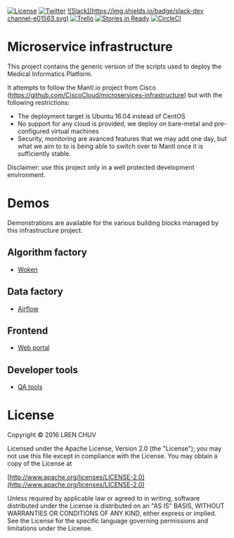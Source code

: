 [![License](https://img.shields.io/badge/license-Apache--2.0-blue.svg)](https://github.com/LREN-CHUV/mip-microservices-infrastructure/blob/master/LICENSE.md) [![Twitter](https://img.shields.io/twitter/follow/HBPmedical%20platform.svg?style=social)](https://twitter.com/intent/follow?screen_name=HBPmedical) [![Slack](https://img.shields.io/badge/slack-dev channel-e01563.svg)](https://hbpsp8.slack.com/archives/dev) [![Trello](https://img.shields.io/badge/trello-infrastructure-blue.svg)](https://trello.com/b/h66fm9Ad/dev-research-infrastructure) [![Stories in Ready](https://badge.waffle.io/LREN-CHUV/mip-microservices-infrastructure.png?label=ready&title=Ready)](https://waffle.io/LREN-CHUV/mip-microservices-infrastructure) [![CircleCI](https://circleci.com/gh/LREN-CHUV/mip-microservices-infrastructure/tree/master.svg?style=svg)](https://circleci.com/gh/LREN-CHUV/mip-microservices-infrastructure/tree/master)

# Microservice infrastructure

This project contains the generic version of the scripts used to deploy the Medical Informatics Platform.

It attempts to follow the Mantl.io project from Cisco (https://github.com/CiscoCloud/microservices-infrastructure) but with the following restrictions:

* The deployment target is Ubuntu 16.04 instead of CentOS
* No support for any cloud is provided, we deploy on bare-metal and pre-configured virtual machines
* Security, monitoring are avanced features that we may add one day, but what we aim to to is being able to switch over to Mantl once it is sufficiently stable.

Disclaimer: use this project only in a well protected development environment.

# Demos

Demonstrations are available for the various building blocks managed by this infrastructure project.

## Algorithm factory

* [Woken](demo/algorithm-factory/woken/README.md)

## Data factory

* [Airflow](demo/data-factory/airflow/README.md)

## Frontend

* [Web portal](demo/frontend/portal/README.md)

## Developer tools

* [QA tools](demo/dev-services/qatools/README.md)

# License

Copyright © 2016 LREN CHUV

Licensed under the Apache License, Version 2.0 (the "License");
you may not use this file except in compliance with the License.
You may obtain a copy of the License at

   [http://www.apache.org/licenses/LICENSE-2.0](http://www.apache.org/licenses/LICENSE-2.0)

Unless required by applicable law or agreed to in writing, software
distributed under the License is distributed on an "AS IS" BASIS,
WITHOUT WARRANTIES OR CONDITIONS OF ANY KIND, either express or implied.
See the License for the specific language governing permissions and
limitations under the License.
